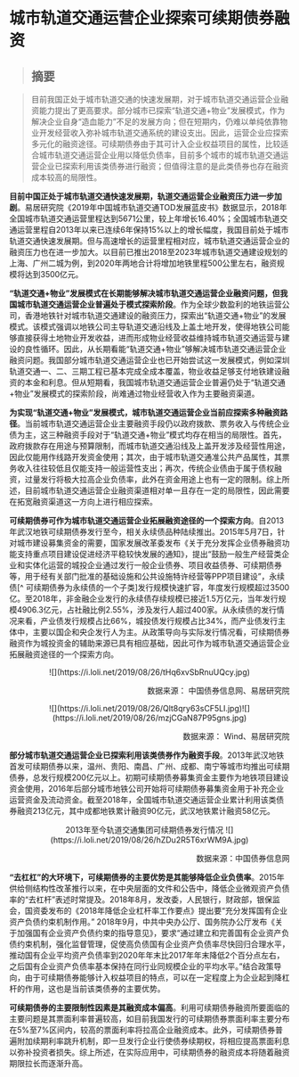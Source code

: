 # 城市轨道交通运营企业探索可续期债券融资

> ## 摘要

> 目前我国正处于城市轨道交通的快速发展期，对于城市轨道交通运营企业融资能力提出了更高要求。部分城市已探索“轨道交通+物业”发展模式，作为解决企业自身“造血能力”不足的发展方向；但在短期内，仍难以单纯依靠物业开发经营收入弥补城市轨道交通系统的建设支出。因此，运营企业应探索多元化的融资途径。可续期债券由于其可计入企业权益项目的属性，比较适合城市轨道交通运营企业用以降低负债率，目前多个城市的城市轨道交通运营企业已探索利用该类债券进行融资；但值得注意的是此类债券也存在融资成本较高的局限性。


**目前中国正处于城市轨道交通快速发展期，轨道交通运营企业融资压力进一步加剧**。易居研究院《2019年中国城市轨道交通TOD发展蓝皮书》数据显示，2018年全国城市轨道交通运营里程达到5671公里，较上年增长16.40%；全国城市轨道交通运营里程自2013年以来已连续6年保持15%以上的增长幅度，我国目前处于城市轨道交通快速发展期。但与高速增长的运营里程相对应，城市轨道交通运营企业的融资压力也在进一步加大。以目前已推出2018至2023年城市轨道交通建设规划的上海、广州二城为例，到2020年两地合计将增加地铁里程500公里左右，融资规模将达到3500亿元。

**“轨道交通+物业”发展模式在长期能够解决城市轨道交通运营企业融资问题，但我国城市轨道交通运营企业普遍处于模式探索阶段**。作为全球少数盈利的地铁运营公司，香港地铁针对城市轨道交通建设的融资压力，探索出“轨道交通+物业”的发展模式。该模式强调以地铁公司主导轨道交通沿线及上盖土地开发，使得地铁公司能够直接获得土地物业开发收益，进而形成物业经营收益维持城市轨道交通运营与建设的良性循环。因此，从长期看能“轨道交通+物业”够解决城市轨道交通运营企业融资问题。我国部分城市轨道交通运营企业也已开始尝试这一发展模式，例如深圳轨道交通一、二、三期工程已基本完成全成本覆盖，物业收益足够支付地铁建设融资的本金和利息。但从短期看，我国城市轨道交通运营企业普遍仍处于“轨道交通+物业”发展模式的探索阶段，尚难通过物业经营收入作为主要融资渠道。

**为实现“轨道交通+物业”发展模式，城市轨道交通运营企业当前应探索多种融资路径**。当前城市轨道交通运营企业主要融资手段仍以政府拨款、票务收入与传统企业债为主，这三种融资手段对于“轨道交通+物业”模式均存在相当的局限性。首先，政府拨款存在用途与预算限制，而城市轨道交通沿线及上盖开发涉及经营性用途，因此仅能用作线路开发资金使用；其次，由于城市轨道交通准公共产品属性，其票务收入往往较低且仅能支持一般运营性支出；再次，传统企业债由于属于债权融资，过量发行将极大拉高企业负债率，此外在资金用途上也有一定的限制。综上所述，目前城市轨道交通运营企业融资渠道相对单一且存在一定的局限性，因此需要在拓宽融资渠道这一方向上进行相应探索。

**可续期债券可作为城市轨道交通运营企业拓展融资途径的一个探索方向**。自2013年武汉地铁可续期债券发行至今，相关永续债品种陆续推出。2015年5月7日，针对城市建设募集资金的需要，国家发展改革委发布《关于充分发挥企业债券融资功能支持重点项目建设促进经济平稳较快发展的通知》，提出“鼓励一般生产经营类企业和实体化运营的城投企业通过发行一般企业债券、项目收益债券、可续期债券等，用于经有关部门批准的基础设施和公共设施特许经营等PPP项目建设”，永续债[^ 可续期债券为永续债的一个子类]发行规模快速扩容，年度发行规模超过3500亿。至2018年，非金融企业发行的永续债存续规模已接近1.5万亿元，当年发行规模4906.3亿元，占社融比例2.55%，涉及发行人超过400家。从永续债的发行情况来看，产业债发行规模占比66%，城投债发行规模占比34%，而产业债发行主体中，主要以国企和央企发行人为主。从政策导向与实际发行情况看，可续期债券融资作为城投资金的辅助来源已具有相应基础，因此可作为城市轨道交通运营企业拓展融资途径的一个探索方向。

<center>![](https://i.loli.net/2019/08/26/tHq6xvSbRnuUQcy.jpg)</center>
<p align="right">数据来源： 中国债券信息网、易居研究院<p>

<center>![](https://i.loli.net/2019/08/26/Qlt8qry63sCF5LI.jpg)![](https://i.loli.net/2019/08/26/mzjCGaN87P95gns.jpg)</center>
<p align="right">数据来源： Wind、易居研究院<p>

**部分城市轨道交通运营企业已探索利用该类债券作为融资手段**。2013年武汉地铁首发可续期债券以来，温州、贵阳、南昌、广州、成都、南宁等城市均推出可续期债券，总发行规模200亿元以上。初期可续期债券募集资金主要作为地铁项目建设资金使用，2016年后部分城市地铁公司开始将可续期债券募集资金用于补充企业运营资金及流动资金。截至2018年，全国城市轨道交通运营企业累计利用该类债券融资213亿元，其中成都地铁累计融资90亿元，武汉地铁累计融资58亿元。

<center>2013年至今轨道交通集团可续期债券发行情况
![](https://i.loli.net/2019/08/26/hZDu2R5T6xrWM9A.jpg)</center>
<p align="right">数据来源：中国债券信息网</p>

**“去杠杠”的大环境下，可续期债券的主要优势是其能够降低企业负债率**。2015年供给侧结构性改革推行以来，在中央层面的文件和公告中，降低企业微观资产负债率的“去杠杆”表述时常提及。2018年8月，发改委，人民银行，财政部，银保监会，国资委发布的《2018年降低企业杠杆率工作要点》提出要“充分发挥国有企业资产负债约束机制作用。” 2018年9月，中共中央办公厅、国务院办公厅发布《关于加强国有企业资产负债约束的指导意见》，要求“通过建立和完善国有企业资产负债约束机制，强化监督管理，促使高负债国有企业资产负债率尽快回归合理水平，推动国有企业平均资产负债率到2020年年末比2017年年末降低2个百分点左右，之后国有企业资产负债率基本保持在同行业同规模企业的平均水平。”结合政策导向，由于可续期债券能够计入权益项目的特点，可以在一定程度上为企业起到降杠杆的作用，这也是当前该类债券的主要优势。

**可续期债券的主要限制性因素是其融资成本偏高**。利用可续期债券融资所要面临的主要问题是其票面利率普遍较高，如目前我国发行的可续期债券票面利率主要分布在5%至7%区间内，较高的票面利率将拉高企业融资成本。此外，可续期债券普遍附加续期利率跳升机制，即一旦发行企业行使债券续期权，将相应提高票面利息以弥补投资者损失。综上所述，在实际应用中，可续期债券的融资成本将随着融资期限拉长而逐渐升高。
